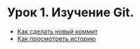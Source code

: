 # Урок 1. Изучение Git.
- [Как сделать новый коммит](./commmit_help.md)
- [Как просмотреть историю](./log_help.md)

